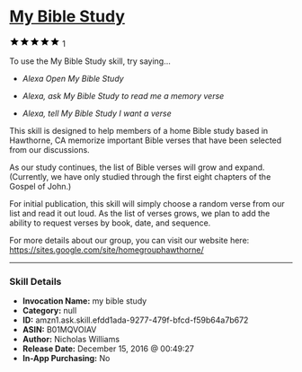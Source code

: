 # [My Bible Study](http://alexa.amazon.com/#skills/amzn1.ask.skill.efdd1ada-9277-479f-bfcd-f59b64a7b672)
![5 stars](../../images/ic_star_black_18dp_1x.png)![5 stars](../../images/ic_star_black_18dp_1x.png)![5 stars](../../images/ic_star_black_18dp_1x.png)![5 stars](../../images/ic_star_black_18dp_1x.png)![5 stars](../../images/ic_star_black_18dp_1x.png) 1

To use the My Bible Study skill, try saying...

* *Alexa Open My Bible Study*

* *Alexa, ask My Bible Study to read me a memory verse*

* *Alexa, tell My Bible Study I want a verse*

This skill is designed to help members of a home Bible study based in Hawthorne, CA memorize important Bible verses that have been selected from our discussions.

As our study continues, the list of Bible verses will grow and expand. (Currently, we have only studied through the first eight chapters of the Gospel of John.)

For initial publication, this skill will simply choose a random verse from our list and read it out loud. As the list of verses grows, we plan to add the ability to request verses by book, date, and sequence.

For more details about our group, you can visit our website here:
https://sites.google.com/site/homegrouphawthorne/

***

### Skill Details

* **Invocation Name:** my bible study
* **Category:** null
* **ID:** amzn1.ask.skill.efdd1ada-9277-479f-bfcd-f59b64a7b672
* **ASIN:** B01MQVOIAV
* **Author:** Nicholas Williams
* **Release Date:** December 15, 2016 @ 00:49:27
* **In-App Purchasing:** No
